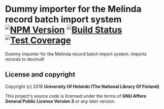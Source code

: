 # Dummy importer for the Melinda record batch import system [![NPM Version](https://img.shields.io/npm/v/@natlibfi/melinda-record-import-importer-dummy.svg)](https://npmjs.org/package/@natlibfi/melinda-record-import-importer-dummy) [![Build Status](https://travis-ci.org/NatLibFi/melinda-record-import-importer-dummy.svg)](https://travis-ci.org/NatLibFi/melinda-record-import-importer-dummy) [![Test Coverage](https://codeclimate.com/github/NatLibFi/melinda-record-import-importer-dummy/badges/coverage.svg)](https://codeclimate.com/github/NatLibFi/melinda-record-import-importer-dummy/coverage)

Dummy importer for the Melinda record batch import system. Imports records to dev/null!

## License and copyright

Copyright (c) 2018 **University Of Helsinki (The National Library Of Finland)**

This project's source code is licensed under the terms of **GNU Affero General Public License Version 3** or any later version.
